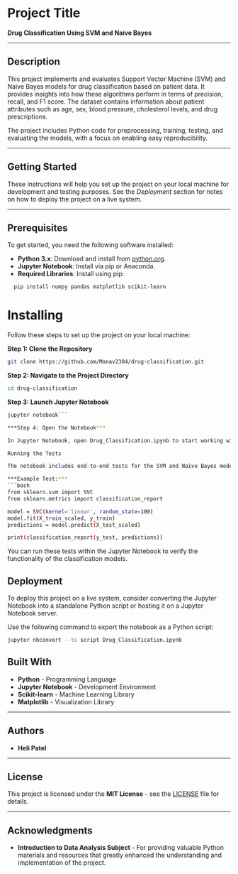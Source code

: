 # Project Title

**Drug Classification Using SVM and Naive Bayes**

---

## Description

This project implements and evaluates Support Vector Machine (SVM) and Naive Bayes models for drug classification based on patient data. It provides insights into how these algorithms perform in terms of precision, recall, and F1 score. The dataset contains information about patient attributes such as age, sex, blood pressure, cholesterol levels, and drug prescriptions. 

The project includes Python code for preprocessing, training, testing, and evaluating the models, with a focus on enabling easy reproducibility.

---

## Getting Started

These instructions will help you set up the project on your local machine for development and testing purposes. See the *Deployment* section for notes on how to deploy the project on a live system.

---

## Prerequisites

To get started, you need the following software installed:

- **Python 3.x**: Download and install from [python.org](https://www.python.org/).
- **Jupyter Notebook**: Install via pip or Anaconda.
- **Required Libraries**: Install using pip:
```bash
  pip install numpy pandas matplotlib scikit-learn
```
# Installing

Follow these steps to set up the project on your local machine:

**Step 1: Clone the Repository**
```bash
git clone https://github.com/Manav2304/drug-classification.git
```
**Step 2: Navigate to the Project Directory**
```bash
cd drug-classification
```
**Step 3: Launch Jupyter Notebook**
```bash
jupyter notebook```

***Step 4: Open the Notebook***

In Jupyter Notebook, open Drug_Classification.ipynb to start working with the project.

Running the Tests

The notebook includes end-to-end tests for the SVM and Naive Bayes models, from preprocessing the data to model evaluation.

***Example Test:***
```bash
from sklearn.svm import SVC
from sklearn.metrics import classification_report

model = SVC(kernel='linear', random_state=100)
model.fit(X_train_scaled, y_train)
predictions = model.predict(X_test_scaled)

print(classification_report(y_test, predictions))
```

You can run these tests within the Jupyter Notebook to verify the functionality of the classification models.

## Deployment
To deploy this project on a live system, consider converting the Jupyter Notebook into a standalone Python script or hosting it on a Jupyter Notebook server.

Use the following command to export the notebook as a Python script:

```bash
jupyter nbconvert --to script Drug_Classification.ipynb
```
## Built With

- **Python** - Programming Language
- **Jupyter Notebook** - Development Environment
- **Scikit-learn** - Machine Learning Library
- **Matplotlib** - Visualization Library

---

## Authors

- **Heli Patel** 

---

## License

This project is licensed under the **MIT License** - see the [LICENSE](LICENSE) file for details.

---

## Acknowledgments

- **Introduction to Data Analysis Subject** - For providing valuable Python materials and resources that greatly enhanced the understanding and implementation of the project.

